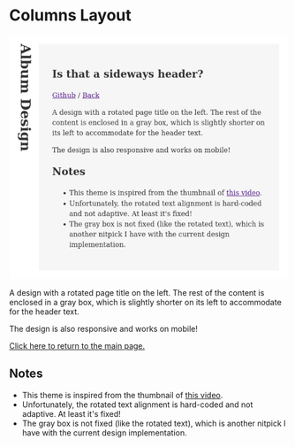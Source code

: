 # Columns Layout

![Preview](preview.png)

A design with a rotated page title on the left. The rest of the content is enclosed in a gray box, which is slightly shorter on its left to accommodate for the header text.

The design is also responsive and works on mobile!

[Click here to return to the main page.](../../README.md)

## Notes

- This theme is inspired from the thumbnail of [this video](https://www.youtube.com/watch?v=Y0KQNn3aL4Q).
- Unfortunately, the rotated text alignment is hard-coded and not adaptive. At least it's fixed!
- The gray box is not fixed (like the rotated text), which is another nitpick I have with the current design implementation.

